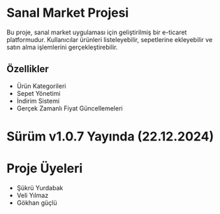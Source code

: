 # Sanal Market Projesi

Bu proje, sanal market uygulaması için geliştirilmiş bir e-ticaret platformudur. Kullanıcılar ürünleri listeleyebilir, sepetlerine ekleyebilir ve satın alma işlemlerini gerçekleştirebilir.

## Özellikler
- Ürün Kategorileri
- Sepet Yönetimi
- İndirim Sistemi
- Gerçek Zamanlı Fiyat Güncellemeleri

# Sürüm v1.0.7 Yayında (22.12.2024)

# Proje Üyeleri
- Şükrü Yurdabak
- Veli Yılmaz
- Gökhan güçlü
